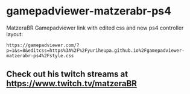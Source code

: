 # gamepadviewer-matzerabr-ps4
MatzeraBR Gamepadviewer link with edited css and new ps4 controller layout:
```
https://gamepadviewer.com/?p=1&s=8&editcss=https%3A%2F%2Fyuriheupa.github.io%2Fgamepadviewer-matzerabr-ps4%2Fstyle.css
```

## Check out his twitch streams at https://www.twitch.tv/matzeraBR